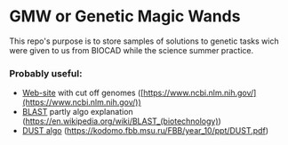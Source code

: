 # GMW or Genetic Magic Wands

This repo's purpose is to store samples of solutions to genetic tasks wich were given to us from BIOCAD while the science summer practice.


### Probably useful:
* [Web-site](https://www.ncbi.nlm.nih.gov/) with cut off genomes ([https://www.ncbi.nlm.nih.gov/](https://www.ncbi.nlm.nih.gov/))
* [BLAST](https://en.wikipedia.org/wiki/BLAST_(biotechnology)) partly algo explanation (https://en.wikipedia.org/wiki/BLAST_(biotechnology))
* [DUST algo](https://kodomo.fbb.msu.ru/FBB/year_10/ppt/DUST.pdf) (https://kodomo.fbb.msu.ru/FBB/year_10/ppt/DUST.pdf) 
